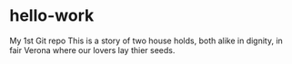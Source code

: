 # hello-work
My 1st Git repo
This is a story of two house holds, both alike in dignity, in fair Verona where our lovers lay thier seeds.
